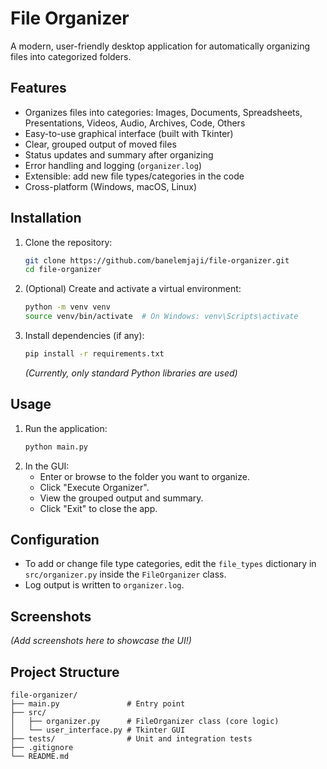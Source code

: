 # File Organizer

A modern, user-friendly desktop application for automatically organizing files into categorized folders.

## Features
- Organizes files into categories: Images, Documents, Spreadsheets, Presentations, Videos, Audio, Archives, Code, Others
- Easy-to-use graphical interface (built with Tkinter)
- Clear, grouped output of moved files
- Status updates and summary after organizing
- Error handling and logging (`organizer.log`)
- Extensible: add new file types/categories in the code
- Cross-platform (Windows, macOS, Linux)

## Installation
1. Clone the repository:
   ```bash
   git clone https://github.com/banelemjaji/file-organizer.git
   cd file-organizer
   ```
2. (Optional) Create and activate a virtual environment:
   ```bash
   python -m venv venv
   source venv/bin/activate  # On Windows: venv\Scripts\activate
   ```
3. Install dependencies (if any):
   ```bash
   pip install -r requirements.txt
   ```
   *(Currently, only standard Python libraries are used)*

## Usage
1. Run the application:
   ```bash
   python main.py
   ```
2. In the GUI:
   - Enter or browse to the folder you want to organize.
   - Click "Execute Organizer".
   - View the grouped output and summary.
   - Click "Exit" to close the app.

## Configuration
- To add or change file type categories, edit the `file_types` dictionary in `src/organizer.py` inside the `FileOrganizer` class.
- Log output is written to `organizer.log`.

## Screenshots
*(Add screenshots here to showcase the UI!)*

## Project Structure
```
file-organizer/
├── main.py               # Entry point
├── src/
│   ├── organizer.py      # FileOrganizer class (core logic)
│   └── user_interface.py # Tkinter GUI
├── tests/                # Unit and integration tests
├── .gitignore
└── README.md
```